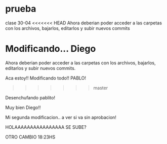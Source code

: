 # prueba
clase 30-04
<<<<<<< HEAD
Ahora deberian poder acceder a las carpetas con los archivos, bajarlos, editarlos y subir nuevos commits


Modificando... Diego
=======
Ahora deberian poder acceder a las carpetas con los archivos, bajarlos, editarlos y subir nuevos commits.

Aca estoy!! Modificando todo!! PABLO!
>>>>>>> master

Desenchufando pablito!

Muy bien Diego!!

Mi segunda modificacion.. a ver si va sin aprobacion!


HOLAAAAAAAAAAAAAAAA SE SUBE?

OTRO CAMBIO 18:23HS
